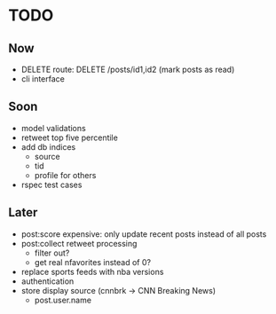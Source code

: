 # TODO

## Now
* DELETE route: DELETE /posts/id1,id2 (mark posts as read)
* cli interface

## Soon
* model validations
* retweet top five percentile
* add db indices
    * source
    * tid
    * profile for others
* rspec test cases

## Later
* post:score expensive: only update recent posts instead of all posts
* post:collect retweet processing
    * filter out?
    * get real nfavorites instead of 0?
* replace sports feeds with nba versions
* authentication
* store display source (cnnbrk -> CNN Breaking News)
    * post.user.name
